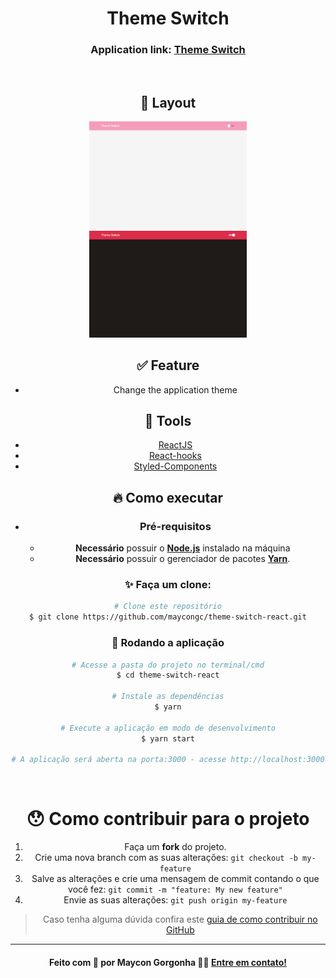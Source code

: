 <h1 align="center">
  <strong>Theme Switch</strong>
</h1> 

<center>

<h3 align="center">
  Application link:
  <a href="https://maycongc.github.io/theme-switch-react">
    Theme Switch
  </a>
</h3>
<br/>

## 🎨 Layout
<div>
  <img src=".github/light.png" alt="Layout light theme" width="50%" />
  <img src=".github/dark.png" alt="Layout lidarkght theme" width="50%" />
</div>


## ✅ Feature
- Change the application theme

## 🧰 Tools

- [ReactJS](https://pt-br.reactjs.org/)
- [React-hooks](https://pt-br.reactjs.org/docs/hooks-custom.html)
- [Styled-Components](https://styled-components.com/)


## 🔥 Como executar

- ### **Pré-requisitos**

  - **Necessário** possuir o **[Node.js](https://nodejs.org/en/)** instalado na máquina
  - **Necessário** possuir o gerenciador de pacotes **[Yarn](https://yarnpkg.com/)**.

### ✨ Faça um clone:

```bash
# Clone este repositório
$ git clone https://github.com/maycongc/theme-switch-react.git
```


### 🎲 Rodando a aplicação

```bash
# Acesse a pasta do projeto no terminal/cmd
$ cd theme-switch-react

# Instale as dependências
$ yarn

# Execute a aplicação em modo de desenvolvimento
$ yarn start

# A aplicação será aberta na porta:3000 - acesse http://localhost:3000
```

<br />
<a id="como-contribuir"></a>

# 😯 Como contribuir para o projeto

1. Faça um **fork** do projeto.
2. Crie uma nova branch com as suas alterações: `git checkout -b my-feature`
3. Salve as alterações e crie uma mensagem de commit contando o que você fez: `git commit -m "feature: My new feature"`
4. Envie as suas alterações: `git push origin my-feature`
> Caso tenha alguma dúvida confira este [guia de como contribuir no GitHub](https://github.com/firstcontributions/first-contributions)


---

<h4 align="center">
    Feito com 💜 por Maycon Gorgonha 👋🏽 <a href="https://www.linkedin.com/in/maycon-gorgonha/" target="_blank">Entre em contato!</a>
<h4>

